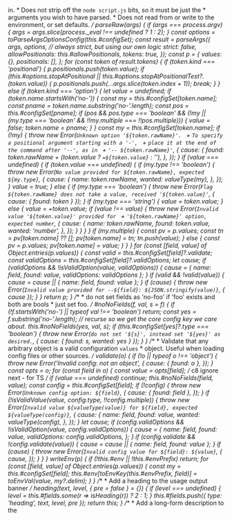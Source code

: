  in.
     * Does not strip off the `node script.js` bits, so it must be just the
     * arguments you wish to have parsed.
     * Does not read from or write to the environment, or set defaults.
     */
    parseRaw(args) {
        if (args === process.argv) {
            args = args.slice(process._eval !== undefined ? 1 : 2);
        }
        const options = toParseArgsOptionsConfig(this.#configSet);
        const result = parseArgs({
            args,
            options,
            // always strict, but using our own logic
            strict: false,
            allowPositionals: this.#allowPositionals,
            tokens: true,
        });
        const p = {
            values: {},
            positionals: [],
        };
        for (const token of result.tokens) {
            if (token.kind === 'positional') {
                p.positionals.push(token.value);
                if (this.#options.stopAtPositional ||
                    this.#options.stopAtPositionalTest?.(token.value)) {
                    p.positionals.push(...args.slice(token.index + 1));
                    break;
                }
            }
            else if (token.kind === 'option') {
                let value = undefined;
                if (token.name.startsWith('no-')) {
                    const my = this.#configSet[token.name];
                    const pname = token.name.substring('no-'.length);
                    const pos = this.#configSet[pname];
                    if (pos &&
                        pos.type === 'boolean' &&
                        (!my ||
                            (my.type === 'boolean' && !!my.multiple === !!pos.multiple))) {
                        value = false;
                        token.name = pname;
                    }
                }
                const my = this.#configSet[token.name];
                if (!my) {
                    throw new Error(`Unknown option '${token.rawName}'. ` +
                        `To specify a positional argument starting with a '-', ` +
                        `place it at the end of the command after '--', as in ` +
                        `'-- ${token.rawName}'`, {
                        cause: {
                            found: token.rawName + (token.value ? `=${token.value}` : ''),
                        },
                    });
                }
                if (value === undefined) {
                    if (token.value === undefined) {
                        if (my.type !== 'boolean') {
                            throw new Error(`No value provided for ${token.rawName}, expected ${my.type}`, {
                                cause: {
                                    name: token.rawName,
                                    wanted: valueType(my),
                                },
                            });
                        }
                        value = true;
                    }
                    else {
                        if (my.type === 'boolean') {
                            throw new Error(`Flag ${token.rawName} does not take a value, received '${token.value}'`, { cause: { found: token } });
                        }
                        if (my.type === 'string') {
                            value = token.value;
                        }
                        else {
                            value = +token.value;
                            if (value !== value) {
                                throw new Error(`Invalid value '${token.value}' provided for ` +
                                    `'${token.rawName}' option, expected number`, {
                                    cause: {
                                        name: token.rawName,
                                        found: token.value,
                                        wanted: 'number',
                                    },
                                });
                            }
                        }
                    }
                }
                if (my.multiple) {
                    const pv = p.values;
                    const tn = pv[token.name] ?? [];
                    pv[token.name] = tn;
                    tn.push(value);
                }
                else {
                    const pv = p.values;
                    pv[token.name] = value;
                }
            }
        }
        for (const [field, value] of Object.entries(p.values)) {
            const valid = this.#configSet[field]?.validate;
            const validOptions = this.#configSet[field]?.validOptions;
            let cause;
            if (validOptions && !isValidOption(value, validOptions)) {
                cause = { name: field, found: value, validOptions: validOptions };
            }
            if (valid && !valid(value)) {
                cause = cause || { name: field, found: value };
            }
            if (cause) {
                throw new Error(`Invalid value provided for --${field}: ${JSON.stringify(value)}`, { cause });
            }
        }
        return p;
    }
    /**
     * do not set fields as 'no-foo' if 'foo' exists and both are bools
     * just set foo.
     */
    #noNoFields(f, val, s = f) {
        if (!f.startsWith('no-') || typeof val !== 'boolean')
            return;
        const yes = f.substring('no-'.length);
        // recurse so we get the core config key we care about.
        this.#noNoFields(yes, val, s);
        if (this.#configSet[yes]?.type === 'boolean') {
            throw new Error(`do not set '${s}', instead set '${yes}' as desired.`, { cause: { found: s, wanted: yes } });
        }
    }
    /**
     * Validate that any arbitrary object is a valid configuration `values`
     * object.  Useful when loading config files or other sources.
     */
    validate(o) {
        if (!o || typeof o !== 'object') {
            throw new Error('Invalid config: not an object', {
                cause: { found: o },
            });
        }
        const opts = o;
        for (const field in o) {
            const value = opts[field];
            /* c8 ignore next - for TS */
            if (value === undefined)
                continue;
            this.#noNoFields(field, value);
            const config = this.#configSet[field];
            if (!config) {
                throw new Error(`Unknown config option: ${field}`, {
                    cause: { found: field },
                });
            }
            if (!isValidValue(value, config.type, !!config.multiple)) {
                throw new Error(`Invalid value ${valueType(value)} for ${field}, expected ${valueType(config)}`, {
                    cause: {
                        name: field,
                        found: value,
                        wanted: valueType(config),
                    },
                });
            }
            let cause;
            if (config.validOptions &&
                !isValidOption(value, config.validOptions)) {
                cause = {
                    name: field,
                    found: value,
                    validOptions: config.validOptions,
                };
            }
            if (config.validate && !config.validate(value)) {
                cause = cause || { name: field, found: value };
            }
            if (cause) {
                throw new Error(`Invalid config value for ${field}: ${value}`, {
                    cause,
                });
            }
        }
    }
    writeEnv(p) {
        if (!this.#env || !this.#envPrefix)
            return;
        for (const [field, value] of Object.entries(p.values)) {
            const my = this.#configSet[field];
            this.#env[toEnvKey(this.#envPrefix, field)] = toEnvVal(value, my?.delim);
        }
    }
    /**
     * Add a heading to the usage output banner
     */
    heading(text, level, { pre = false } = {}) {
        if (level === undefined) {
            level = this.#fields.some(r => isHeading(r)) ? 2 : 1;
        }
        this.#fields.push({ type: 'heading', text, level, pre });
        return this;
    }
    /**
     * Add a long-form description to the